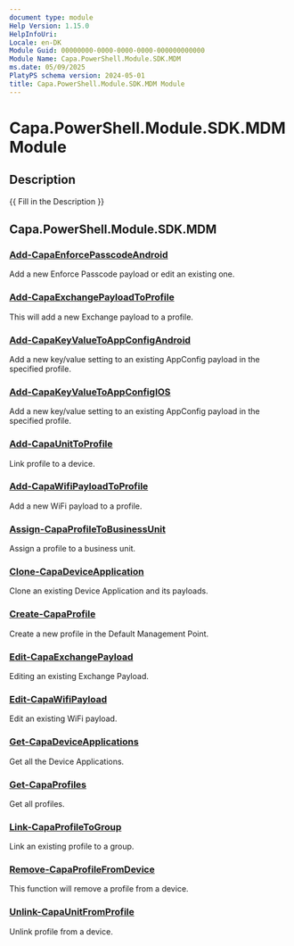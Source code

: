 ```yaml
---
document type: module
Help Version: 1.15.0
HelpInfoUri: 
Locale: en-DK
Module Guid: 00000000-0000-0000-0000-000000000000
Module Name: Capa.PowerShell.Module.SDK.MDM
ms.date: 05/09/2025
PlatyPS schema version: 2024-05-01
title: Capa.PowerShell.Module.SDK.MDM Module
---
```


# Capa.PowerShell.Module.SDK.MDM Module

## Description

{{ Fill in the Description }}

## Capa.PowerShell.Module.SDK.MDM

### [Add-CapaEnforcePasscodeAndroid](Add-CapaEnforcePasscodeAndroid.md)

Add a new Enforce Passcode payload or edit an existing one.

### [Add-CapaExchangePayloadToProfile](Add-CapaExchangePayloadToProfile.md)

This will add a new Exchange payload to a profile.

### [Add-CapaKeyValueToAppConfigAndroid](Add-CapaKeyValueToAppConfigAndroid.md)

Add a new key/value setting to an existing AppConfig payload in the specified profile.

### [Add-CapaKeyValueToAppConfigIOS](Add-CapaKeyValueToAppConfigIOS.md)

Add a new key/value setting to an existing AppConfig payload in the specified profile.

### [Add-CapaUnitToProfile](Add-CapaUnitToProfile.md)

Link profile to a device.

### [Add-CapaWifiPayloadToProfile](Add-CapaWifiPayloadToProfile.md)

Add a new WiFi payload to a profile.

### [Assign-CapaProfileToBusinessUnit](Assign-CapaProfileToBusinessUnit.md)

Assign a profile to a business unit.

### [Clone-CapaDeviceApplication](Clone-CapaDeviceApplication.md)

Clone an existing Device Application and its payloads.

### [Create-CapaProfile](Create-CapaProfile.md)

Create a new profile in the Default Management Point.

### [Edit-CapaExchangePayload](Edit-CapaExchangePayload.md)

Editing an existing Exchange Payload.

### [Edit-CapaWifiPayload](Edit-CapaWifiPayload.md)

Edit an existing WiFi payload.

### [Get-CapaDeviceApplications](Get-CapaDeviceApplications.md)

Get all the Device Applications.

### [Get-CapaProfiles](Get-CapaProfiles.md)

Get all profiles.

### [Link-CapaProfileToGroup](Link-CapaProfileToGroup.md)

Link an existing profile to a group.

### [Remove-CapaProfileFromDevice](Remove-CapaProfileFromDevice.md)

This function will remove a profile from a device.

### [Unlink-CapaUnitFromProfile](Unlink-CapaUnitFromProfile.md)

Unlink profile from a device.


